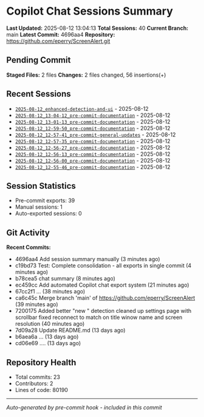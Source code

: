 # Copilot Chat Sessions Summary

**Last Updated:** 2025-08-12 13:04:13
**Total Sessions:** 40
**Current Branch:** main
**Latest Commit:** 4696aa4
**Repository:** https://github.com/eperry/ScreenAlert.git

## Pending Commit

**Staged Files:** 2 files
**Changes:**  2 files changed, 56 insertions(+)

## Recent Sessions

- [`2025-08-12_enhanced-detection-and-ui`](C:/Users/Ed/OneDrive/Documents/Development/ScreenAlert/docs/copilot-chats/2025-08-12_enhanced-detection-and-ui.md) - 2025-08-12
- [`2025-08-12_13-04-12_pre-commit-documentation`](C:/Users/Ed/OneDrive/Documents/Development/ScreenAlert/docs/copilot-chats/2025-08-12_13-04-12_pre-commit-documentation.md) - 2025-08-12
- [`2025-08-12_13-01-13_pre-commit-documentation`](C:/Users/Ed/OneDrive/Documents/Development/ScreenAlert/docs/copilot-chats/2025-08-12_13-01-13_pre-commit-documentation.md) - 2025-08-12
- [`2025-08-12_12-59-50_pre-commit-documentation`](C:/Users/Ed/OneDrive/Documents/Development/ScreenAlert/docs/copilot-chats/2025-08-12_12-59-50_pre-commit-documentation.md) - 2025-08-12
- [`2025-08-12_12-57-41_pre-commit-general-updates`](C:/Users/Ed/OneDrive/Documents/Development/ScreenAlert/docs/copilot-chats/2025-08-12_12-57-41_pre-commit-general-updates.md) - 2025-08-12
- [`2025-08-12_12-57-35_pre-commit-documentation`](C:/Users/Ed/OneDrive/Documents/Development/ScreenAlert/docs/copilot-chats/2025-08-12_12-57-35_pre-commit-documentation.md) - 2025-08-12
- [`2025-08-12_12-56-27_pre-commit-documentation`](C:/Users/Ed/OneDrive/Documents/Development/ScreenAlert/docs/copilot-chats/2025-08-12_12-56-27_pre-commit-documentation.md) - 2025-08-12
- [`2025-08-12_12-56-13_pre-commit-documentation`](C:/Users/Ed/OneDrive/Documents/Development/ScreenAlert/docs/copilot-chats/2025-08-12_12-56-13_pre-commit-documentation.md) - 2025-08-12
- [`2025-08-12_12-56-00_pre-commit-documentation`](C:/Users/Ed/OneDrive/Documents/Development/ScreenAlert/docs/copilot-chats/2025-08-12_12-56-00_pre-commit-documentation.md) - 2025-08-12
- [`2025-08-12_12-55-46_pre-commit-documentation`](C:/Users/Ed/OneDrive/Documents/Development/ScreenAlert/docs/copilot-chats/2025-08-12_12-55-46_pre-commit-documentation.md) - 2025-08-12

## Session Statistics

- Pre-commit exports: 39
- Manual sessions: 1
- Auto-exported sessions: 0

## Git Activity

**Recent Commits:**
- 4696aa4 Add session summary manually (3 minutes ago)
- c19bd73 Test: Complete consolidation - all exports in single commit (4 minutes ago)
- b78cea5 chat summary (8 minutes ago)
- ec459cc Add automated Copilot chat export system (21 minutes ago)
- 67cc2f1 ... (38 minutes ago)
- ca6c45c Merge branch 'main' of https://github.com/eperry/ScreenAlert (39 minutes ago)
- 7200175 Added better "new " detection cleaned up settings page with scrollbar fixed reconnect to match on title winow name and screen resolution (40 minutes ago)
- 7d09a28 Update README.md (13 days ago)
- b6aea6a ... (13 days ago)
- cd06e69 .... (13 days ago)

## Repository Health

- Total commits: 23
- Contributors: 2
- Lines of code: 80190

---
*Auto-generated by pre-commit hook - included in this commit*
